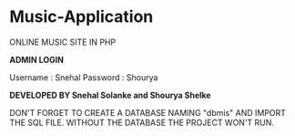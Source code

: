 # Music-Application
ONLINE MUSIC SITE IN PHP

**ADMIN LOGIN** 

Username : Snehal
Password : Shourya

**DEVELOPED BY Snehal Solanke and Shourya Shelke**

DON'T FORGET TO CREATE A DATABASE NAMING "dbmis" AND IMPORT THE SQL FILE.
WITHOUT THE DATABASE THE PROJECT WON'T RUN.
